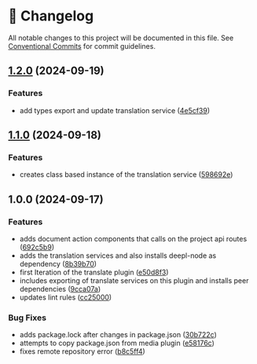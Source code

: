 <!-- markdownlint-disable --><!-- textlint-disable -->

# 📓 Changelog

All notable changes to this project will be documented in this file. See
[Conventional Commits](https://conventionalcommits.org) for commit guidelines.

## [1.2.0](https://github.com/evelan-de/sanity-plugin-translate/compare/v1.1.0...v1.2.0) (2024-09-19)

### Features

- add types export and update translation service ([4e5cf39](https://github.com/evelan-de/sanity-plugin-translate/commit/4e5cf39ed07fec361032714b6d75fc36404cbb10))

## [1.1.0](https://github.com/evelan-de/sanity-plugin-translate/compare/v1.0.0...v1.1.0) (2024-09-18)

### Features

- creates class based instance of the translation service ([598692e](https://github.com/evelan-de/sanity-plugin-translate/commit/598692e97b8a8c827f46575d463844c06faf71a0))

## 1.0.0 (2024-09-17)

### Features

- adds document action components that calls on the project api routes ([692c5b9](https://github.com/evelan-de/sanity-plugin-translate/commit/692c5b93b4dda09dd5ad4f0dbd9c77aae3bd93f7))
- adds the translation services and also installs deepl-node as dependency ([8b39b70](https://github.com/evelan-de/sanity-plugin-translate/commit/8b39b7007fc9a1e4b301836f2555b94db4bc9f0d))
- first Iteration of the translate plugin ([e50d8f3](https://github.com/evelan-de/sanity-plugin-translate/commit/e50d8f363b278cfcb13b405bd47bffd06fc862b1))
- includes exporting of translate services on this plugin and installs peer dependencies ([9cca07a](https://github.com/evelan-de/sanity-plugin-translate/commit/9cca07a2fbdd71a6aa08733c8f9075382785133e))
- updates lint rules ([cc25000](https://github.com/evelan-de/sanity-plugin-translate/commit/cc2500043735722844b614258f52d00c66da8e19))

### Bug Fixes

- adds package.lock after changes in package.json ([30b722c](https://github.com/evelan-de/sanity-plugin-translate/commit/30b722c4c3bdf78ea7ff8ad6b532683232a0b516))
- attempts to copy package.json from media plugin ([e58176c](https://github.com/evelan-de/sanity-plugin-translate/commit/e58176cdee0a0d9c66b7dd6fec8fccee8964d005))
- fixes remote repository error ([b8c5ff4](https://github.com/evelan-de/sanity-plugin-translate/commit/b8c5ff456a1c98649a66d9d119f8f5ed2a689df5))
